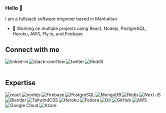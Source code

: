### Hello 👋

I am a fullstack software engineer based in Manhattan

- 🔭 Working on multiple projects using React, Nodejs, PostgreSQL, Heroku, AWS, Fly.io, and Firebase
  <br>

## Connect with me

[<img align="left" alt="linked-in" src="https://img.shields.io/badge/linkedin-%230077B5.svg?&style=for-the-badge&logo=linkedin&logoColor=white" />](https://www.linkedin.com/in/rami-rashid)
[<img align="left" alt="stack-overflow" src="https://img.shields.io/badge/stack%20overflow-FE7A16?logo=stack-overflow&logoColor=white&style=for-the-badge" />](https://stackoverflow.com/users/7143156/rami)
[<img align="left" alt="twitter" src="https://img.shields.io/badge/twitter-%231DA1F2.svg?&style=for-the-badge&logo=twitter&logoColor=white" />](https://twitter.com/KingRomstar)
[<img align="left" alt="Reddit" src="https://img.shields.io/badge/Reddit-FF4500?style=for-the-badge&logo=reddit&logoColor=white" />](https://www.reddit.com/user/KingRomstar)
<br>
<br>

## Expertise

<img align="left" alt="react" src="https://img.shields.io/badge/react%20-%2320232a.svg?&style=for-the-badge&logo=react&logoColor=%2361DAFB" />
<img align="left" alt="nodejs" src="https://img.shields.io/badge/node.js%20-%2343853D.svg?&style=for-the-badge&logo=node.js&logoColor=white" />
<img align="left" alt="Firebase" src="https://img.shields.io/badge/firebase-%23039BE5.svg?style=for-the-badge&logo=firebase"/>
<img align="left" alt="PostgreSQL" src="https://img.shields.io/badge/postgres-%23316192.svg?&style=for-the-badge&logo=postgresql&logoColor=white" />
<img align="left" alt="MongoDB" src ="https://img.shields.io/badge/MongoDB-%234ea94b.svg?style=for-the-badge&logo=mongodb&logoColor=white"/>
<img align="left" alt="Redis" src="https://img.shields.io/badge/redis-%23DD0031.svg?style=for-the-badge&logo=redis&logoColor=white"/>
<img align="left" alt="Next JS" src="https://img.shields.io/badge/nextjs-%23000000.svg?style=for-the-badge&logo=next.js&logoColor=white"/>
<img align="left" alt="Blender" src="https://img.shields.io/badge/blender-%23F5792A.svg?style=for-the-badge&logo=blender&logoColor=white"/>
<img align="left" alt="TailwindCSS" src="https://img.shields.io/badge/tailwindcss-%2338B2AC.svg?style=for-the-badge&logo=tailwind-css&logoColor=white"/>
<img align="left" alt="Heroku" src="https://img.shields.io/badge/heroku-%23430098.svg?style=for-the-badge&logo=heroku&logoColor=white"/>
<img align="left" alt="Fedora" src="https://img.shields.io/badge/Fedora-294172?style=for-the-badge&logo=fedora&logoColor=white">
<img align="left" alt="Git" src="https://img.shields.io/badge/git-%23F05033.svg?style=for-the-badge&logo=git&logoColor=white"/>
<img align="left" alt="GitHub" src="https://img.shields.io/badge/github-%23121011.svg?style=for-the-badge&logo=github&logoColor=white"/>
<img align="left" alt="AWS" src="https://img.shields.io/badge/AWS-%23FF9900.svg?style=for-the-badge&logo=amazon-aws&logoColor=white"/>
<img align="left" alt="Google Cloud" src="https://img.shields.io/badge/GoogleCloud-%234285F4.svg?style=for-the-badge&logo=google-cloud&logoColor=white"/>
<img align="left" alt="Azure" src="https://img.shields.io/badge/azure-%230072C6.svg?style=for-the-badge&logo=azure-devops&logoColor=white"/>
<br>
<br>
